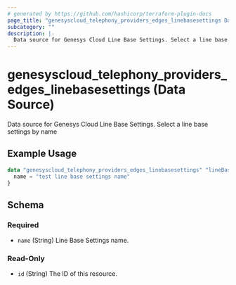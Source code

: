 ```yaml
---
# generated by https://github.com/hashicorp/terraform-plugin-docs
page_title: "genesyscloud_telephony_providers_edges_linebasesettings Data Source - terraform-provider-genesyscloud"
subcategory: ""
description: |-
  Data source for Genesys Cloud Line Base Settings. Select a line base settings by name
---
```


# genesyscloud_telephony_providers_edges_linebasesettings (Data Source)

Data source for Genesys Cloud Line Base Settings. Select a line base settings by name

## Example Usage

```terraform
data "genesyscloud_telephony_providers_edges_linebasesettings" "lineBaseSetting" {
  name = "test line base settings name"
}
```

<!-- schema generated by tfplugindocs -->
## Schema

### Required

- `name` (String) Line Base Settings name.

### Read-Only

- `id` (String) The ID of this resource.


